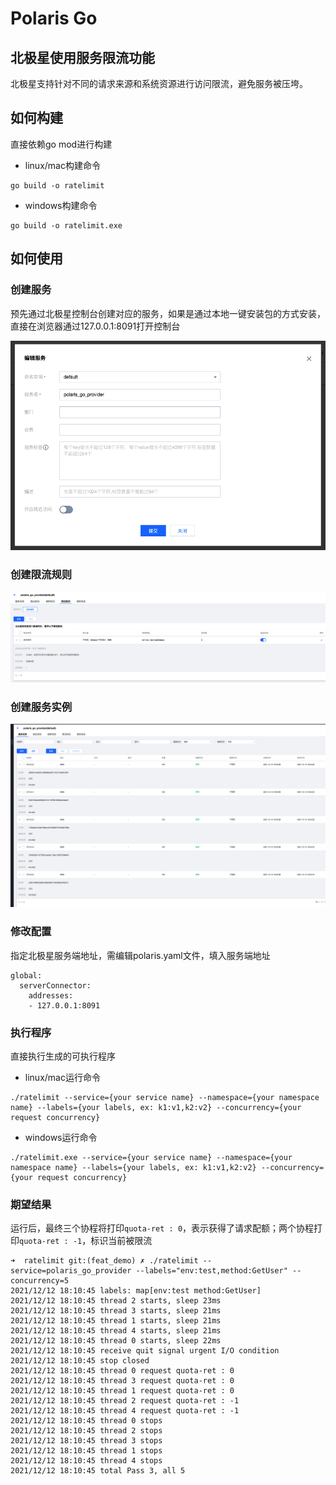 # Polaris Go

## 北极星使用服务限流功能

北极星支持针对不同的请求来源和系统资源进行访问限流，避免服务被压垮。

## 如何构建

直接依赖go mod进行构建

- linux/mac构建命令
```
go build -o ratelimit
```
- windows构建命令
```
go build -o ratelimit.exe
```

## 如何使用

### 创建服务

预先通过北极星控制台创建对应的服务，如果是通过本地一键安装包的方式安装，直接在浏览器通过127.0.0.1:8091打开控制台

![create_service](./image/create_service.png)

### 创建限流规则

![create_service_ratelimit](./image/create_service_ratelimit.png)

### 创建服务实例

![create_service_instances](./image/create_service_instances.png)

### 修改配置

指定北极星服务端地址，需编辑polaris.yaml文件，填入服务端地址

```
global:
  serverConnector:
    addresses:
    - 127.0.0.1:8091
```

### 执行程序

直接执行生成的可执行程序

- linux/mac运行命令
```
./ratelimit --service={your service name} --namespace={your namespace name} --labels={your labels, ex: k1:v1,k2:v2} --concurrency={your request concurrency}
```

- windows运行命令
```
./ratelimit.exe --service={your service name} --namespace={your namespace name} --labels={your labels, ex: k1:v1,k2:v2} --concurrency={your request concurrency}
```

### 期望结果

运行后，最终三个协程将打印`quota-ret : 0`，表示获得了请求配额；两个协程打印`quota-ret : -1`，标识当前被限流

```
➜  ratelimit git:(feat_demo) ✗ ./ratelimit --service=polaris_go_provider --labels="env:test,method:GetUser" --concurrency=5 
2021/12/12 18:10:45 labels: map[env:test method:GetUser]
2021/12/12 18:10:45 thread 2 starts, sleep 23ms
2021/12/12 18:10:45 thread 3 starts, sleep 21ms
2021/12/12 18:10:45 thread 1 starts, sleep 21ms
2021/12/12 18:10:45 thread 4 starts, sleep 21ms
2021/12/12 18:10:45 thread 0 starts, sleep 22ms
2021/12/12 18:10:45 receive quit signal urgent I/O condition
2021/12/12 18:10:45 stop closed
2021/12/12 18:10:45 thread 0 request quota-ret : 0
2021/12/12 18:10:45 thread 3 request quota-ret : 0
2021/12/12 18:10:45 thread 1 request quota-ret : 0
2021/12/12 18:10:45 thread 2 request quota-ret : -1
2021/12/12 18:10:45 thread 4 request quota-ret : -1
2021/12/12 18:10:45 thread 0 stops
2021/12/12 18:10:45 thread 2 stops
2021/12/12 18:10:45 thread 3 stops
2021/12/12 18:10:45 thread 1 stops
2021/12/12 18:10:45 thread 4 stops
2021/12/12 18:10:45 total Pass 3, all 5
```